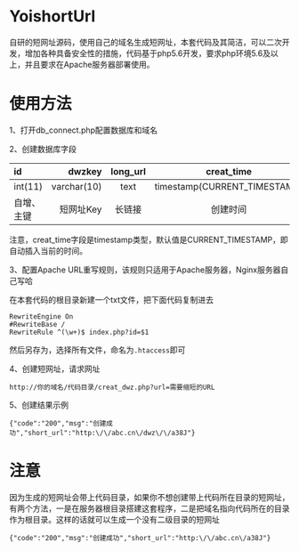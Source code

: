 # YoishortUrl
自研的短网址源码，使用自己的域名生成短网址，本套代码及其简洁，可以二次开发，增加各种具备安全性的措施，代码基于php5.6开发，要求php环境5.6及以上，并且要求在Apache服务器部署使用。

# 使用方法
1、打开db_connect.php配置数据库和域名

2、创建数据库字段


| id | dwzkey | long_url | creat_time | pageview |
| :-----| ----: | :----: | :----: | :----: |
| int(11) | varchar(10) | text | timestamp(CURRENT_TIMESTAMP) | varchar(10) |
| 自增、主键 | 短网址Key | 长链接 | 创建时间 | 访问次数 |

注意，creat_time字段是timestamp类型，默认值是CURRENT_TIMESTAMP，即自动插入当前的时间。

3、配置Apache URL重写规则，该规则只适用于Apache服务器，Nginx服务器自己写哈

在本套代码的根目录新建一个txt文件，把下面代码复制进去
```
RewriteEngine On
#RewriteBase / 
RewriteRule ^(\w+)$ index.php?id=$1
```
然后另存为，选择所有文件，命名为`.htaccess`即可

4、创建短网址，请求网址
```
http://你的域名/代码目录/creat_dwz.php?url=需要缩短的URL
```

5、创建结果示例
```
{"code":"200","msg":"创建成功","short_url":"http:\/\/abc.cn\/dwz\/\/a38J"}
```

# 注意
因为生成的短网址会带上代码目录，如果你不想创建带上代码所在目录的短网址，有两个方法，一是在服务器根目录搭建这套程序，二是把域名指向代码所在的目录作为根目录。这样的话就可以生成一个没有二级目录的短网址

```
{"code":"200","msg":"创建成功","short_url":"http:\/\/abc.cn\/a38J"}
```
